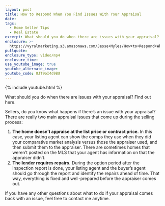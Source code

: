 ```yaml
---
layout: post
title: How to Respond When You Find Issues With Your Appraisal
date:
tags:
  - Home Seller Tips
  - Real Estate
excerpt: What should you do when there are issues with your appraisal? Find out here.
enclosure: >-
  https://vyralmarketing.s3.amazonaws.com/Jesse+Myles/How+to+Respond+When+You+Find+Issues+With+Your+Appraisal.mp4
pullquote:
enclosure_type: video/mp4
enclosure_time:
use_youtube_image: true
youtube_alternate_image:
youtube_code: 0JT9oI4d9BU
---
```


{% include youtube.html %}

What should you do when there are issues with your appraisal? Find out here.

Sellers, do you know what happens if there’s an issue with your appraisal? There are really two main appraisal issues that come up during the selling process:

1. **The home doesn’t appraise at the list price or contract price.** In this case, your listing agent can show the comps they use when they did your comparative market analysis versus those the appraiser used, and then submit them to the appraiser. There are sometimes homes that weren’t posted on the MLS that your agent has information on that the appraiser didn’t.
2. **The lender requires repairs.** During the option period after the inspection report is done, your listing agent and the buyer’s agent should go through the report and identify the repairs ahead of time. That way, everything is fixed and well-prepared before the appraiser comes out.

If you have any other questions about what to do if your appraisal comes back with an issue, feel free to contact me anytime.